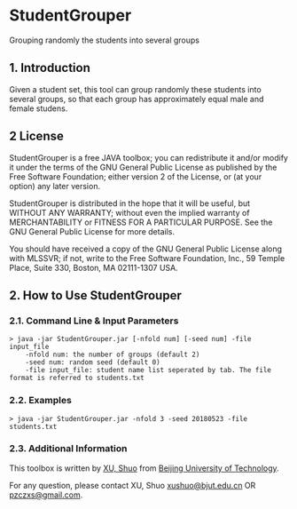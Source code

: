 # StudentGrouper
Grouping randomly the students into several groups

## 1. Introduction
Given a student set, this tool can group randomly these students into several groups, so that each group has approximately equal male and female studens.

## 2 License
StudentGrouper is a free JAVA toolbox; you can redistribute it and/or modify it under the terms of the GNU General Public License as published by the Free Software Foundation; either version 2 of the License, or (at your option) any later version.

StudentGrouper is distributed in the hope that it will be useful, but WITHOUT ANY WARRANTY; without even the implied warranty of MERCHANTABILITY or FITNESS FOR A PARTICULAR PURPOSE. See the GNU General Public License for more details.

You should have received a copy of the GNU General Public License along with MLSSVR; if not, write to the Free Software Foundation, Inc., 59 Temple Place, Suite 330, Boston, MA 02111-1307 USA.

## 2. How to Use StudentGrouper

### 2.1. Command Line & Input Parameters
```
> java -jar StudentGrouper.jar [-nfold num] [-seed num] -file input_file
    -nfold num: the number of groups (default 2)
    -seed num: random seed (default 0)
    -file input_file: student name list seperated by tab. The file format is referred to students.txt
```
### 2.2. Examples
```
> java -jar StudentGrouper.jar -nfold 3 -seed 20180523 -file students.txt
```

### 2.3. Additional Information

This toolbox is written by [XU, Shuo](http://54xushuo.net/wiki/) from [Beijing University of Technology](http://www.bjut.edu.cn). 

For any question, please contact XU, Shuo <xushuo@bjut.edu.cn> OR <pzczxs@gmail.com>.
